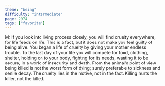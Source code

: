 ```yaml
---
theme: "being"
difficulty: "intermediate"
page: 2974
tags: ["favorite"]
---
```


M: If you look into living process closely, you will find cruelty everywhere, for life feeds on life. This is a fact, but it does not make you feel guilty of being alive. You began a life of cruelty by giving your mother endless trouble. To the last day of your life you will compete for food, clothing, shelter, holding on to your body, fighting for its needs, wanting it to be secure, in a world of insecurity and death. From the animal's point of view being killed is not the worst form of dying; surely preferable to sickness and senile decay. The cruelty lies in the motive, not in the fact. Killing hurts the killer, not the killed.